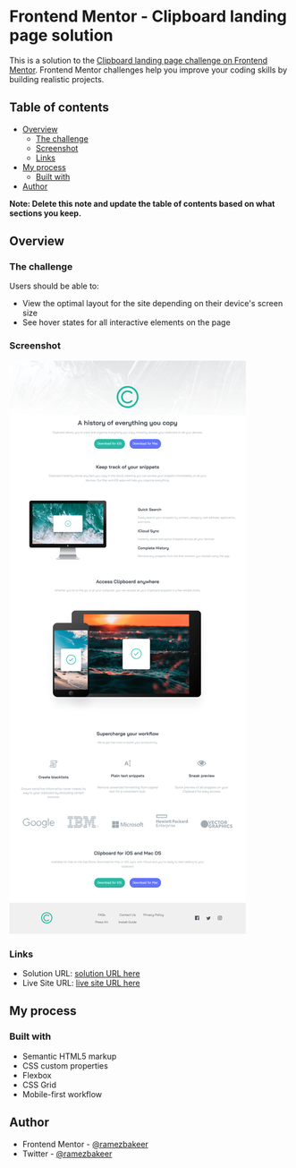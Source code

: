 # Frontend Mentor - Clipboard landing page solution

This is a solution to the [Clipboard landing page challenge on Frontend Mentor](https://www.frontendmentor.io/challenges/clipboard-landing-page-5cc9bccd6c4c91111378ecb9). Frontend Mentor challenges help you improve your coding skills by building realistic projects. 

## Table of contents

- [Overview](#overview)
  - [The challenge](#the-challenge)
  - [Screenshot](#screenshot)
  - [Links](#links)
- [My process](#my-process)
  - [Built with](#built-with)
- [Author](#author)

**Note: Delete this note and update the table of contents based on what sections you keep.**

## Overview

### The challenge

Users should be able to:

- View the optimal layout for the site depending on their device's screen size
- See hover states for all interactive elements on the page

### Screenshot

![](./images/Screenshot%202024-07-29%20at%2020-54-04%20Frontend%20Mentor%20Clipboard%20landing%20page.png)


### Links

- Solution URL: [solution URL here](https://github.com/ramezbakeer/clipboard-landing-page)
- Live Site URL: [live site URL here](https://ramezbakeer.github.io/clipboard-landing-page/)

## My process

### Built with

- Semantic HTML5 markup
- CSS custom properties
- Flexbox
- CSS Grid
- Mobile-first workflow


## Author

- Frontend Mentor - [@ramezbakeer](https://www.frontendmentor.io/profile/ramezbakeer)
- Twitter - [@ramezbakeer](https://www.twitter.com/ramezbakeer)


